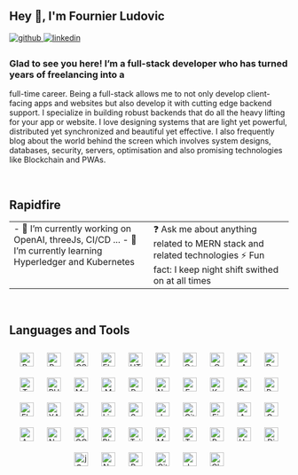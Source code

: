 ## Hey 👋, I'm Fournier Ludovic

<a href="https://github.com/ludo62" target="_blank">
	<img
	src=https://img.shields.io/badge/github-%2324292e.svg?&style=for-the-badge&logo=github&logoColor=white
	alt=github style="margin-bottom: 5px;" />
</a>
<a href="https://linkedin.com/in/fournier-ludovic-formateur-fullstack" target="_blank">
	<img
	src=https://img.shields.io/badge/linkedin-%231E77B5.svg?&style=for-the-badge&logo=linkedin&logoColor=white
	alt=linkedin style="margin-bottom: 5px;" />
</a>

### Glad to see you here! I’m a full-stack developer who has turned years of freelancing into a
full-time career. Being a full-stack allows me to not only develop client-facing apps and websites
but also develop it with cutting edge backend support. I specialize in building robust backends that
do all the heavy lifting for your app or website. I love designing systems that are light yet
powerful, distributed yet synchronized and beautiful yet effective. I also frequently blog about the
world behind the screen which involves system designs, databases, security, servers, optimisation
and also promising technologies like Blockchain and PWAs.

<br />

## Rapidfire
<table>
	<tr>
		<td valign="top" width="50%">
			- 🔭 I’m currently working on OpenAI, threeJs, CI/CD ... - 
			🌱 I’m currently learning Hyperledger and Kubernetes
		</td>
		<td valign="top" width="50%">
			❓ Ask me about anything related to MERN stack and related technologies 
			⚡ Fun fact: I keep night shift swithed on at all times
		</td>
	</tr>
</table>

<br />

## Languages and Tools
<div align="center">
	<a href="https://reactjs.org/" target="_blank"
		><img
			style="margin: 10px"
			src="https://profilinator.rishav.dev/skills-assets/react-original-wordmark.svg"
			alt="React"
			height="25"
	/></a>
	<a href="https://getbootstrap.com/docs/3.4/javascript/" target="_blank"
		><img
			style="margin: 10px"
			src="https://profilinator.rishav.dev/skills-assets/bootstrap-plain.svg"
			alt="Bootstrap"
			height="25"
	/></a>
	<a href="https://www.w3schools.com/css/" target="_blank"
		><img
			style="margin: 10px"
			src="https://profilinator.rishav.dev/skills-assets/css3-original-wordmark.svg"
			alt="CSS3"
			height="25"
	/></a>
	<a href="https://www.electronjs.org/" target="_blank"
		><img
			style="margin: 10px"
			src="https://profilinator.rishav.dev/skills-assets/electron-original.svg"
			alt="Electron"
			height="25"
	/></a>
	<a href="https://en.wikipedia.org/wiki/HTML5" target="_blank"
		><img
			style="margin: 10px"
			src="https://profilinator.rishav.dev/skills-assets/html5-original-wordmark.svg"
			alt="HTML5"
			height="25"
	/></a>
	<a href="https://www.javascript.com/" target="_blank"
		><img
			style="margin: 10px"
			src="https://profilinator.rishav.dev/skills-assets/javascript-original.svg"
			alt="JavaScript"
			height="25"
	/></a>
	<a href="https://www.cplusplus.com/" target="_blank"
		><img
			style="margin: 10px"
			src="https://profilinator.rishav.dev/skills-assets/cplusplus-original.svg"
			alt="C++"
			height="25"
	/></a>
	<a href="https://www.cprogramming.com/" target="_blank"
		><img
			style="margin: 10px"
			src="https://profilinator.rishav.dev/skills-assets/c-original.svg"
			alt="C"
			height="25"
	/></a>
	<a href="https://aws.amazon.com/" target="_blank"
		><img
			style="margin: 10px"
			src="https://profilinator.rishav.dev/skills-assets/amazonwebservices-original-wordmark.svg"
			alt="AWS"
			height="25"
	/></a>
	<a href="https://www.docker.com/" target="_blank"
		><img
			style="margin: 10px"
			src="https://profilinator.rishav.dev/skills-assets/docker-original-wordmark.svg"
			alt="Docker"
			height="25"
	/></a>
	<a href="https://www.typescriptlang.org/" target="_blank"
		><img
			style="margin: 10px"
			src="https://profilinator.rishav.dev/skills-assets/typescript-original.svg"
			alt="TypeScript"
			height="25"
	/></a>
	<a href="https://www.php.net/" target="_blank"
		><img
			style="margin: 10px"
			src="https://profilinator.rishav.dev/skills-assets/php-original.svg"
			alt="PHP"
			height="25"
	/></a>
	<a href="https://www.mysql.com/" target="_blank"
		><img
			style="margin: 10px"
			src="https://profilinator.rishav.dev/skills-assets/mysql-original-wordmark.svg"
			alt="MySQL"
			height="25"
	/></a>
	<a href="https://www.mongodb.com/" target="_blank"
		><img
			style="margin: 10px"
			src="https://profilinator.rishav.dev/skills-assets/mongodb-original-wordmark.svg"
			alt="MongoDB"
			height="25"
	/></a>
	<a href="https://www.python.org/" target="_blank"
		><img
			style="margin: 10px"
			src="https://profilinator.rishav.dev/skills-assets/python-original.svg"
			alt="Python"
			height="25"
	/></a>
	<a href="https://www.nginx.com/" target="_blank"
		><img
			style="margin: 10px"
			src="https://profilinator.rishav.dev/skills-assets/nginx-original.svg"
			alt="Nginx"
			height="25"
	/></a>
	<a href="https://expressjs.com/" target="_blank"
		><img
			style="margin: 10px"
			src="https://profilinator.rishav.dev/skills-assets/express-original-wordmark.svg"
			alt="Express.js"
			height="25"
	/></a>
	<a href="https://kubernetes.io/" target="_blank"
		><img
			style="margin: 10px"
			src="https://profilinator.rishav.dev/skills-assets/kubernetes-icon.svg"
			alt="Kubernetes"
			height="25"
	/></a>
	<a href="https://www.gnu.org/software/bash/" target="_blank"
		><img
			style="margin: 10px"
			src="https://profilinator.rishav.dev/skills-assets/gnu_bash-icon.svg"
			alt="Bash"
			height="25"
	/></a>
	<a href="https://www.raspberrypi.org/" target="_blank"
		><img
			style="margin: 10px"
			src="https://profilinator.rishav.dev/skills-assets/raspberrypi.png"
			alt="Raspberry Pi"
			height="25"
	/></a>
	<a href="https://flask.palletsprojects.com/" target="_blank"
		><img
			style="margin: 10px"
			src="https://profilinator.rishav.dev/skills-assets/flask.png"
			alt="Flask"
			height="25"
	/></a>
	<a href="https://www.apachefriends.org/" target="_blank"
		><img
			style="margin: 10px"
			src="https://profilinator.rishav.dev/skills-assets/xampp.png"
			alt="XAMPP"
			height="25"
	/></a>
	<a href="https://www.chartjs.org/" target="_blank"
		><img
			style="margin: 10px"
			src="https://profilinator.rishav.dev/skills-assets/logo-title.svg"
			alt="Chart.js"
			height="25"
	/></a>
	<a href="https://www.linux.org/" target="_blank"
		><img
			style="margin: 10px"
			src="https://profilinator.rishav.dev/skills-assets/linux-original.svg"
			alt="Linux"
			height="25"
	/></a>
	<a href="https://sass-lang.com/" target="_blank"
		><img
			style="margin: 10px"
			src="https://profilinator.rishav.dev/skills-assets/sass-original.svg"
			alt="Sass"
			height="25"
	/></a>
	<a href="https://www.jenkins.io/" target="_blank"
		><img
			style="margin: 10px"
			src="https://profilinator.rishav.dev/skills-assets/jenkins-icon.svg"
			alt="Jenkins"
			height="25"
	/></a>
	<a href="https://github.com/" target="_blank"
		><img
			style="margin: 10px"
			src="https://profilinator.rishav.dev/skills-assets/git-scm-icon.svg"
			alt="Git"
			height="25"
	/></a>
	<a href="https://firebase.google.com/" target="_blank"
		><img
			style="margin: 10px"
			src="https://profilinator.rishav.dev/skills-assets/firebase.png"
			alt="Firebase"
			height="25"
	/></a>
	<a href="https://www.arduino.cc/" target="_blank"
		><img
			style="margin: 10px"
			src="https://profilinator.rishav.dev/skills-assets/arduino.png"
			alt="Arduino"
			height="25"
	/></a>
	<a href="https://graphql.org/" target="_blank"
		><img
			style="margin: 10px"
			src="https://profilinator.rishav.dev/skills-assets/graphql.png"
			alt="GraphQL"
			height="25"
	/></a>
	<a href="https://www.ansible.com/" target="_blank"
		><img
			style="margin: 10px"
			src="https://profilinator.rishav.dev/skills-assets/ansible.png"
			alt="Ansible"
			height="25"
	/></a>
	<a href="https://nodejs.org/" target="_blank"
		><img
			style="margin: 10px"
			src="https://profilinator.rishav.dev/skills-assets/nodejs-original-wordmark.svg"
			alt="Node.js"
			height="25"
	/></a>
	<a href="https://cloud.google.com/" target="_blank"
		><img
			style="margin: 10px"
			src="https://profilinator.rishav.dev/skills-assets/google_cloud-icon.svg"
			alt="GCP"
			height="25"
	/></a>
	<a href="https://www.blender.org/" target="_blank"
		><img
			style="margin: 10px"
			src="https://profilinator.rishav.dev/skills-assets/blender_community_badge_white.svg"
			alt="Blender"
			height="25"
	/></a>
	<a href="https://www.tailwindcss.com/" target="_blank"
		><img
			style="margin: 10px"
			src="https://profilinator.rishav.dev/skills-assets/tailwindcss.svg"
			alt="Tailwind CSS"
			height="25"
	/></a>
	<a href="https://mui.com/" target="_blank"
		><img
			style="margin: 10px"
			src="https://profilinator.rishav.dev/skills-assets/mui.png"
			alt="Material UI"
			height="25"
	/></a>
	<a href="https://www.terraform.io/" target="_blank"
		><img
			style="margin: 10px"
			src="https://profilinator.rishav.dev/skills-assets/terraformio-icon.svg"
			alt="Terraform"
			height="25"
	/></a>
	<a href="https://www.ruby-lang.org/en/" target="_blank"
		><img
			style="margin: 10px"
			src="https://profilinator.rishav.dev/skills-assets/ruby-original-wordmark.svg"
			alt="Ruby"
			height="25"
	/></a>
	<a href="https://hadoop.apache.org/" target="_blank"
		><img
			style="margin: 10px"
			src="https://profilinator.rishav.dev/skills-assets/apache_hadoop-icon.svg"
			alt="Hadoop"
			height="25"
	/></a>
	<a href="https://www.djangoproject.com/" target="_blank"
		><img
			style="margin: 10px"
			src="https://profilinator.rishav.dev/skills-assets/django-original.svg"
			alt="Django"
			height="25"
	/></a>
	<a href="https://jquery.com/" target="_blank"
		><img
			style="margin: 10px"
			src="https://profilinator.rishav.dev/skills-assets/jquery.png"
			alt="jQuery"
			height="25"
	/></a>
	<a href="https://nextjs.org/" target="_blank"
		><img
			style="margin: 10px"
			src="https://profilinator.rishav.dev/skills-assets/nextjs.png"
			alt="NextJS"
			height="25"
	/></a>
	<a href="https://rubyonrails.org/" target="_blank"
		><img
			style="margin: 10px"
			src="https://profilinator.rishav.dev/skills-assets/rails-original-wordmark.svg"
			alt="Ruby on Rails"
			height="25"
	/></a>
	<a href="https://about.gitlab.com/" target="_blank"
		><img
			style="margin: 10px"
			src="https://profilinator.rishav.dev/skills-assets/gitlab.svg"
			alt="GitLab"
			height="25"
	/></a>
	<a href="https://www.jestjs.io/" target="_blank"
		><img
			style="margin: 10px"
			src="https://profilinator.rishav.dev/skills-assets/jest.svg"
			alt="Jest"
			height="25"
	/></a>
	<a href="https://chakra-ui.com/" target="_blank"
		><img
			style="margin: 10px"
			src="https://profilinator.rishav.dev/skills-assets/chakraui.png"
			alt="Chakra UI"
			height="25"
	/></a>
</div>
